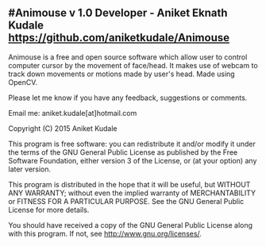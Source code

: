 #Animouse v 1.0
Developer - Aniket Eknath Kudale
https://github.com/aniketkudale/Animouse
-----------------------------------------------------------------------

Animouse is a free and open source software which allow user to control computer cursor by the movement of face/head. It makes use of webcam to track down movements or motions made by user's head. Made using OpenCV.

Please let me know if you have any feedback, suggestions or comments. 

Email me: aniket.kudale[at]hotmail.com

Copyright (C) 2015 Aniket Kudale

This program is free software: you can redistribute it and/or modify
it under the terms of the GNU General Public License as published by
the Free Software Foundation, either version 3 of the License, or
(at your option) any later version.

This program is distributed in the hope that it will be useful,
but WITHOUT ANY WARRANTY; without even the implied warranty of
MERCHANTABILITY or FITNESS FOR A PARTICULAR PURPOSE.  See the
GNU General Public License for more details.

You should have received a copy of the GNU General Public License
along with this program.  If not, see <http://www.gnu.org/licenses/>.
